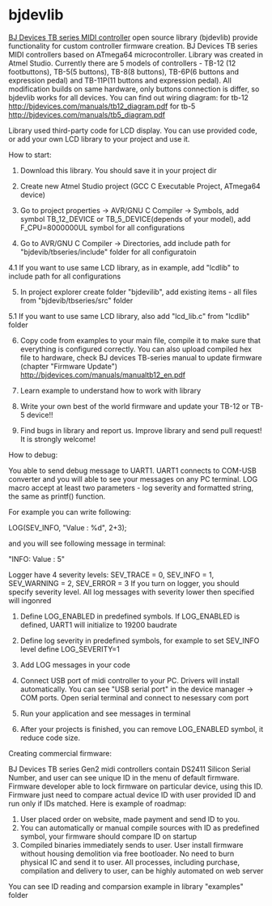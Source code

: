 # bjdevlib
[BJ Devices TB series MIDI controller](www.bjdevices.com)  open source library (bjdevlib) provide functionality for custom controller firmware creation.
BJ Devices TB series MIDI controllers based on ATmega64 microcontroller. Library was created in Atmel Studio. 
Currently there are 5 models of controllers - TB-12 (12 footbuttons), TB-5(5 buttons), TB-8(8 buttons), TB-6P(6 buttons and expression pedal) and TB-11P(11 buttons and expression pedal).
All modification builds on same hardware, only buttons connection is differ, so bjdevlib works for all devices.
You can find out wiring diagram:
for tb-12 http://bjdevices.com/manuals/tb12_diagram.pdf
for tb-5 http://bjdevices.com/manuals/tb5_diagram.pdf

Library used third-party code for LCD display. You can use provided code, or add your own LCD library to your project and use it.

How to start:

1. Download this library. You should save it in your project dir

2. Create new Atmel Studio project (GCC C Executable Project, ATmega64 device)

3. Go to project properties -> AVR/GNU C Compiler -> Symbols, add symbol TB_12_DEVICE or TB_5_DEVICE(depends of your model), add F_CPU=8000000UL symbol for all configurations

4. Go to AVR/GNU C Compiler -> Directories, add include path for "bjdevib/tbseries/include" folder for all configuratoin

 4.1 If you want to use same LCD library, as in example, add "lcdlib" to include path for all configurations

5. In project explorer create folder "bjdevilib", add existing items - all files from "bjdevib/tbseries/src" folder

 5.1 If you want to use same LCD library, also add "lcd_lib.c" from "lcdlib" folder

6. Copy code from examples to your main file, compile it to make sure that everything is configured correctly. You can also upload compiled hex file to hardware, check BJ devices TB-series manual to update firmware (chapter "Firmware Update") http://bjdevices.com/manuals/manualtb12_en.pdf 

7. Learn example to understand how to work with library

8. Write your own best of the world firmware and update your TB-12 or TB-5 device!!

9. Find bugs in library and report us. Improve library and send pull request! It is strongly welcome!

How to debug:

You able to send debug message to UART1. UART1 connects to COM-USB converter and you will able to see your messages on any PC terminal. LOG macro accept at least two parameters - log severity and formatted string, the same as printf() function.

For example you can write following:

LOG(SEV_INFO, "Value : %d", 2+3);

and you will see following message in terminal:

"INFO: Value : 5"

Logger have 4 severity levels: SEV_TRACE = 0, SEV_INFO = 1, SEV_WARNING = 2, SEV_ERROR = 3
If you turn on logger, you should specify severity level. All log messages with severity lower then specified will ingonred

1. Define LOG_ENABLED in predefined symbols. If LOG_ENABLED is defined, UART1 will initialize to 19200 baudrate

2. Define log severity in predefined symbols, for example to set SEV_INFO level define LOG_SEVERITY=1
 
3. Add LOG messages in your code

4. Connect USB port of midi controller to your PC. Drivers will install automatically. You can see "USB serial port" in the device manager -> COM ports. Open serial terminal and connect to nesessary com port

5. Run your application and see messages in terminal

6. After your projects is finished, you can remove LOG_ENABLED symbol, it reduce code size.

Creating commercial firmware:

BJ Devices TB series Gen2 midi controllers contain DS2411 Silicon Serial Number, and user can see unique ID in the menu of default firmware. Firmware developer able to lock firmware on particular device, using this ID. Firmware just need to compare actual device ID with user provided ID and run only if IDs matched. Here is example of roadmap:

 1. User placed order on website, made payment and send ID to you.
 2. You can automatically or manual compile sources with ID as predefined symbol, your firmware should compare ID on startup
 3. Compiled binaries immediately sends to user. User install firmware without housing demolition via free bootloader. No need to burn physical IC and send it to user. All processes, including purchase, compilation and delivery to user, can be highly automated on web server

You can see ID reading and comparsion example in library "examples" folder

